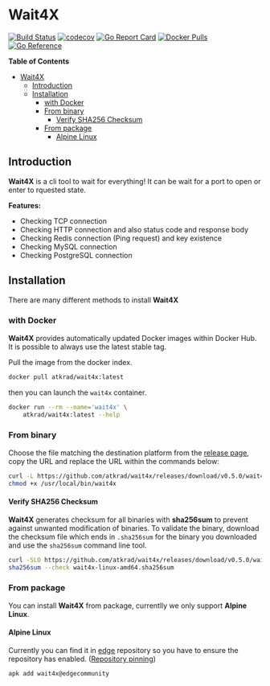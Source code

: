 # Wait4X 
[![Build Status](https://cloud.drone.io/api/badges/atkrad/wait4x/status.svg)](https://cloud.drone.io/atkrad/wait4x) [![codecov](https://img.shields.io/codecov/c/github/atkrad/wait4x)](https://codecov.io/gh/atkrad/wait4x) [![Go Report Card](https://goreportcard.com/badge/github.com/atkrad/wait4x)](https://goreportcard.com/report/github.com/atkrad/wait4x) [![Docker Pulls](https://img.shields.io/docker/pulls/atkrad/wait4x)](https://hub.docker.com/r/atkrad/wait4x) [![Go Reference](https://pkg.go.dev/badge/github.com/atkrad/wait4x.svg)](https://pkg.go.dev/github.com/atkrad/wait4x)

<!-- markdown-toc start - Don't edit this section. Run M-x markdown-toc-refresh-toc -->
**Table of Contents**

- [Wait4X](#wait4x)
    - [Introduction](#introduction)
    - [Installation](#installation)
        - [with Docker](#with-docker)
        - [From binary](#from-binary)
            - [Verify SHA256 Checksum](#verify-sha256-checksum)
        - [From package](#from-package)
            - [Alpine Linux](#alpine-linux)

<!-- markdown-toc end -->

## Introduction
**Wait4X** is a cli tool to wait for everything! It can be wait for a port to open or enter to rquested state.

**Features:**
- Checking TCP connection
- Checking HTTP connection and also status code and response body
- Checking Redis connection (Ping request) and key existence
- Checking MySQL connection
- Checking PostgreSQL connection

## Installation
There are many different methods to install **Wait4X**

### with Docker
**Wait4X** provides automatically updated Docker images within Docker Hub. It is possible to always use the latest stable tag.

Pull the image from the docker index.
```bash
docker pull atkrad/wait4x:latest
```

then you can launch the `wait4x` container.
```bash
docker run --rm --name='wait4x' \
    atkrad/wait4x:latest --help
```

### From binary
Choose the file matching the destination platform from the [release page](https://github.com/atkrad/wait4x/releases), copy the URL and replace the URL within the commands below:
```bash
curl -L https://github.com/atkrad/wait4x/releases/download/v0.5.0/wait4x-linux-amd64 -o /usr/local/bin/wait4x
chmod +x /usr/local/bin/wait4x
```

#### Verify SHA256 Checksum
**Wait4X** generates checksum for all binaries with **sha256sum** to prevent against unwanted modification of binaries. To validate the binary, download the checksum file which ends in `.sha256sum` for the binary you downloaded and use the `sha256sum` command line tool.
```bash
curl -SLO https://github.com/atkrad/wait4x/releases/download/v0.5.0/wait4x-linux-amd64.sha256sum
sha256sum --check wait4x-linux-amd64.sha256sum
```

### From package
You can install **Wait4X** from package, currentlly we only support **Alpine Linux**.

#### Alpine Linux
Currently you can find it in [edge](https://pkgs.alpinelinux.org/packages?name=wait4x&branch=edge) repository so you have to ensure the repository has enabled. ([Repository pinning](https://wiki.alpinelinux.org/wiki/Alpine_Linux_package_management#Repository_pinning))
```bash
apk add wait4x@edgecommunity
```
